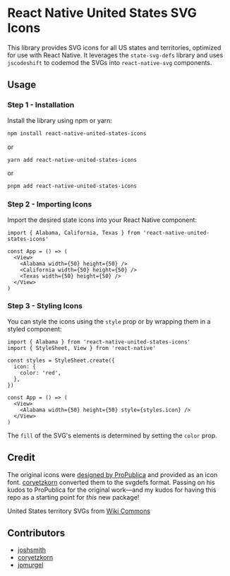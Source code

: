 # React Native United States SVG Icons

This library provides SVG icons for all US states and territories, optimized for use with React Native. It leverages the `state-svg-defs` library and uses `jscodeshift` to codemod the SVGs into `react-native-svg` components.

## Usage

### Step 1 - Installation

Install the library using npm or yarn:

```sh
npm install react-native-united-states-icons
```

or

```sh
yarn add react-native-united-states-icons
```

or

```sh
pnpm add react-native-united-states-icons
```

### Step 2 - Importing Icons

Import the desired state icons into your React Native component:

```tsx
import { Alabama, California, Texas } from 'react-native-united-states-icons'

const App = () => (
  <View>
    <Alabama width={50} height={50} />
    <California width={50} height={50} />
    <Texas width={50} height={50} />
  </View>
)
```

### Step 3 - Styling Icons

You can style the icons using the `style` prop or by wrapping them in a styled component:

```tsx
import { Alabama } from 'react-native-united-states-icons'
import { StyleSheet, View } from 'react-native'

const styles = StyleSheet.create({
  icon: {
    color: 'red',
  },
})

const App = () => (
  <View>
    <Alabama width={50} height={50} style={styles.icon} />
  </View>
)
```

The `fill` of the SVG's elements is determined by setting the `color` prop.

## Credit

The original icons were [designed by ProPublica](https://github.com/propublica/stateface) and provided as an icon font. [coryetzkorn](https://github.com/coryetzkorn) converted them to the svgdefs format. Passing on his kudos to ProPublica for the original work—and my kudos for having this repo as a starting point for _this_ new package!

United States territory SVGs from [Wiki Commons](https://commons.wikimedia.org/wiki/File:Blank_USA,_w_territories.svg)

## Contributors

- [joshsmith](https://github.com/joshsmith)
- [coryetzkorn](https://github.com/coryetzkorn)
- [jomurgel](https://github.com/jomurgel)
